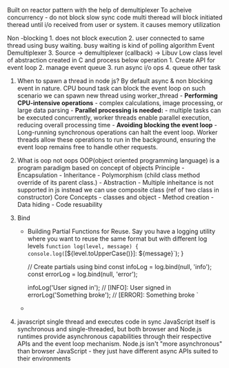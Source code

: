 Built on reactor pattern with the help of demultiplexer
To acheive concurrency - do not block slow sync code
multi theread will block initiated theread until i/o received from user or system. it causes memory utilization

Non -blocking
	1. does not block execution
	2. user connected to same thread using busy waiting. busy waiting is kind of polling algorithm
Event Demultiplexer
	3. Source -> demultiplexer (callback) -> 
Libuv
Low class  level of abstraction created in C and process below operation
		1. Create API for event loop
		2. manage event queue
		3. run async i/o ops
		4. queue other task

1. When to spawn a thread in node js?
		By default async & non blocking event in nature. CPU bound task can block the event loop on such scenario we can spawn new thread using worker_thread 
			- **Performing CPU-intensive operations**
				- complex calculations, image processing, or large data parsing
			- **Parallel processing is needed:**
				- multiple tasks can be executed concurrently, worker threads enable parallel execution, reducing overall processing time
			- **Avoiding blocking the event loop**
				- Long-running synchronous operations can halt the event loop. Worker threads allow these operations to run in the background, ensuring the event loop remains free to handle other requests.

2. What is oop not oops
	OOP(object oriented programming language) is a program paradigm based on concept of objects
		Principle
			- Encapsulation
			- Inheritance
			- Polymorphism (child class method override of its parent class.)
			- Abstraction
			- Multiple inheitance is not supported in js instead we can use composite class (ref of two class in constructor)
		Core Concepts
			- classes and object
			- Method creation
			- Data hiding
			- Code resuability
3. Bind
	- Building Partial Functions for Reuse. Say you have a logging utility where you want to reuse the same format but with different log levels
	  `function log(level, message) {
		  console.log(`[${level.toUpperCase()}]: ${message}`);
		}
		
		// Create partials using bind
		const infoLog = log.bind(null, 'info');
		const errorLog = log.bind(null, 'error');
		
		infoLog('User signed in');   // [INFO]: User signed in
		errorLog('Something broke'); // [ERROR]: Something broke
		`
	-
4. javascript single thread and executes code in sync 
		JavaScript itself is synchronous and single-threaded, but both browser and Node.js runtimes provide asynchronous capabilities through their respective APIs and the event loop mechanism. Node.js isn't "more asynchronous" than browser JavaScript - they just have different async APIs suited to their environments
